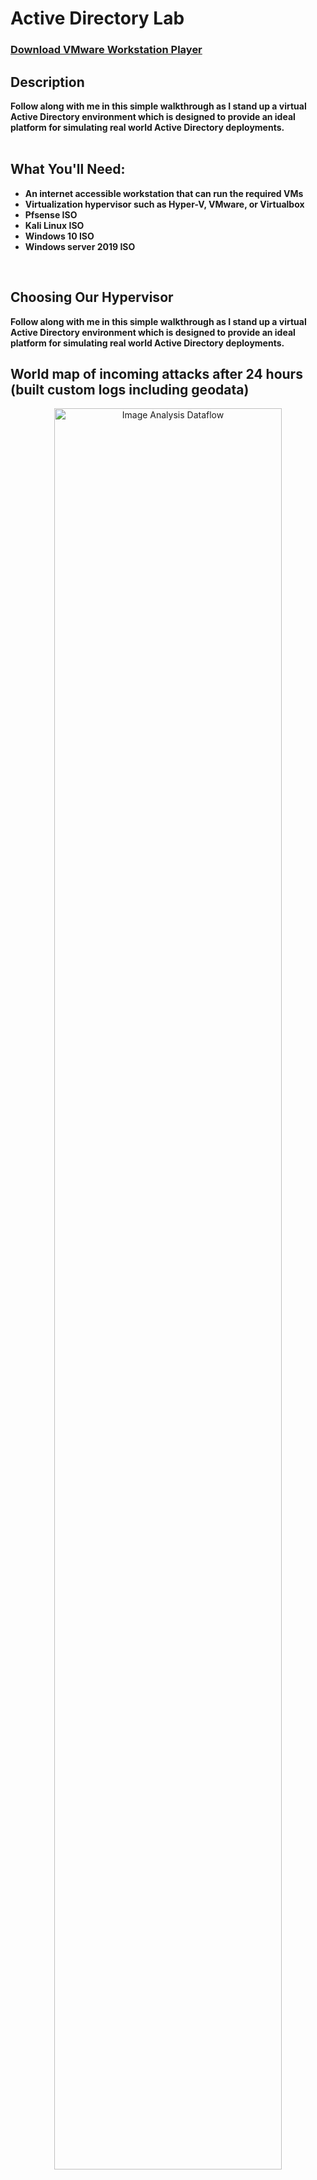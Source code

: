 <h1>Active Directory Lab</h1>


 ### [Download VMware Workstation Player](https://www.vmware.com/products/workstation-player/workstation-player-evaluation.html)


<h2>Description</h2>
<b>Follow along with me in this simple walkthrough as I stand up a virtual Active Directory environment which is designed to provide an ideal platform for simulating real world Active Directory deployments.
</b>
<br />
<br />

<h2>What You'll Need:</h2>

- <b>An internet accessible workstation that can run the required VMs</b> 
- <b>Virtualization hypervisor such as Hyper-V, VMware, or Virtualbox</b>
- <b>Pfsense ISO</b> 
- <b>Kali Linux ISO</b> 
- <b>Windows 10 ISO</b> 
- <b>Windows server 2019 ISO</b> 
<br />
<h2>Choosing Our Hypervisor</h2>
<b>Follow along with me in this simple walkthrough as I stand up a virtual Active Directory environment which is designed to provide an ideal platform for simulating real world Active Directory deployments.
</b>



<h2>World map of incoming attacks after 24 hours (built custom logs including geodata)</h2>

<p align="center">
<img src="https://i.imgur.com/krRFrK5.png" height="85%" width="85%" alt="Image Analysis Dataflow"/>
</p>


<!--
 ```diff
- text in red
+ text in green
! text in orange
# text in gray
@@ text in purple (and bold)@@
```
--!>
